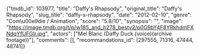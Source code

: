 {"tmdb_id": 103977, "title": "Daffy's Rhapsody", "original_title": "Daffy's Rhapsody", "slug_title": "daffy-s-rhapsody", "date": "2012-02-10", "genre": "Com\u00e9die / Animation", "score": "5.8/10", "synopsis": "", "image": "https://image.tmdb.org/t/p/w185_and_h278_bestv2/p0G9bY4F8YRkhdmFXNdqYfUFGIr.jpg", "actors": ["Mel Blanc (Daffy Duck (voice)(archive footage))"], "comments": [], "recommandations_id": [297555, 71316, 47444, 48741]}
